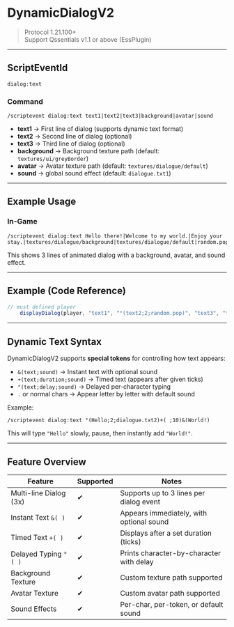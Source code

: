 # DynamicDialogV2
> Protocol 1.21.100+  
> Support Qssentials v1.1 or above (EssPlugin)  

---

## ScriptEventId
```
dialog:text
```

### Command
```
/scriptevent dialog:text text1|text2|text3|background|avatar|sound
```

- **text1** → First line of dialog (supports dynamic text format)  
- **text2** → Second line of dialog (optional)  
- **text3** → Third line of dialog (optional)  
- **background** → Background texture path (default: `textures/ui/greyBorder`)  
- **avatar** → Avatar texture path (default: `textures/dialogue/default`)  
- **sound** → global sound effect (default: `dialogue.txt1`)  

---

## Example Usage

### In-Game
```
/scriptevent dialog:text Hello there!|Welcome to my world.|Enjoy your stay.|textures/dialogue/background|textures/dialogue/default|random.pop
````

This shows 3 lines of animated dialog with a background, avatar, and sound effect.

---

## Example (Code Reference)

```js
// must defined player
    displayDialog(player, "text1", "°(text2;2;random.pop)", "text3", "textures/dialogue/background", null, "dialogue.txt2");
````

---

## Dynamic Text Syntax

DynamicDialogV2 supports **special tokens** for controlling how text appears:

* `&(text;sound)` → Instant text with optional sound
* `+(text;duration;sound)` → Timed text (appears after given ticks)
* `°(text;delay;sound)` → Delayed per-character typing
* `.` or normal chars → Appear letter by letter with default sound

Example:

```
/scriptevent dialog:text °(Hello;2;dialogue.txt2)+( ;10)&(World!)
```

This will type `"Hello"` slowly, pause, then instantly add `"World!"`.

---

## Feature Overview

| Feature                | Supported | Notes                                    |
| ---------------------- | --------- | ---------------------------------------- |
| Multi-line Dialog (3x) | ✔         | Supports up to 3 lines per dialog event  |
| Instant Text `&( )`    | ✔         | Appears immediately, with optional sound |
| Timed Text `+( )`      | ✔         | Displays after a set duration (ticks)    |
| Delayed Typing `°( )`  | ✔         | Prints character-by-character with delay |
| Background Texture     | ✔         | Custom texture path supported            |
| Avatar Texture         | ✔         | Custom avatar path supported             |
| Sound Effects          | ✔         | Per-char, per-token, or default sound    |
